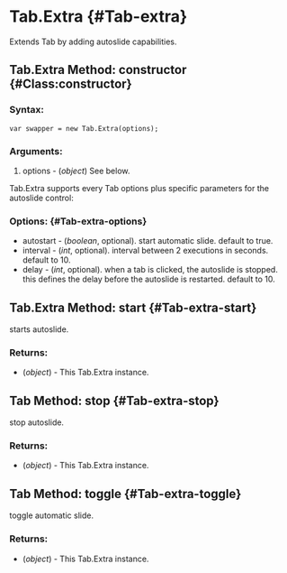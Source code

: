 Tab.Extra {#Tab-extra}
============

Extends Tab by adding autoslide capabilities.

Tab.Extra Method: constructor {#Class:constructor}
---------------------

### Syntax:

	var swapper = new Tab.Extra(options);


### Arguments:

1. options - (*object*) See below.

Tab.Extra supports every Tab options plus specific parameters for the autoslide control:

### Options: {#Tab-extra-options}

* autostart - (*boolean*, optional). start automatic slide. default to true.
* interval - (*int*, optional). interval between 2 executions in seconds. default to 10.
* delay - (*int*, optional). when a tab is clicked, the autoslide is stopped. this defines the delay before the autoslide is restarted. default to 10.


Tab.Extra Method: start {#Tab-extra-start}
----------------------------

starts autoslide.

### Returns:

* (*object*) - This Tab.Extra instance.

Tab Method: stop {#Tab-extra-stop}
----------------------------

stop autoslide.

### Returns:

* (*object*) - This Tab.Extra instance.

Tab Method: toggle {#Tab-extra-toggle}
----------------------------

toggle automatic slide.

### Returns:

* (*object*) - This Tab.Extra instance.